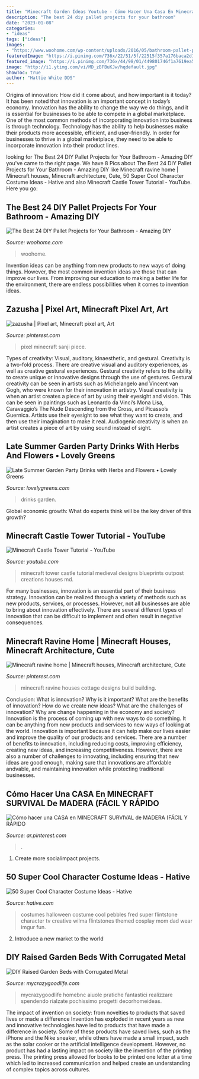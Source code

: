 ```yaml
---
title: "Minecraft Garden Ideas Youtube - Cómo Hacer Una Casa En Minecraft Survival De Madera (fácil Y Rápido"
description: "The best 24 diy pallet projects for your bathroom"
date: "2023-01-08"
categories:
- "ideas"
tags: ["ideas"]
images:
- "https://www.woohome.com/wp-content/uploads/2016/05/bathroom-pallet-projects-woohome-19.jpg"
featuredImage: "https://i.pinimg.com/736x/22/51/5f/22515f357a176baca2d138f083daa4ee--minecraft-blueprint-minecraft-pixel-art.jpg"
featured_image: "https://i.pinimg.com/736x/44/98/01/449801746f1a7619ea5cf647b0103435.jpg"
image: "http://i1.ytimg.com/vi/MD_zBFBuKJw/hqdefault.jpg"
ShowToc: true
author: "Hattie White DDS"
---
```



Origins of innovation: How did it come about, and how important is it today?
It has been noted that innovation is an important concept in today’s economy. Innovation has the ability to change the way we do things, and it is essential for businesses to be able to compete in a global marketplace. One of the most common methods of incorporating innovation into business is through technology. Technology has the ability to help businesses make their products more accessible, efficient, and user-friendly. In order for businesses to thrive in a global marketplace, they need to be able to incorporate innovation into their product lines.

	

		
looking for The Best 24 DIY Pallet Projects for Your Bathroom - Amazing DIY you've came to the right page. We have 8 Pics about The Best 24 DIY Pallet Projects for Your Bathroom - Amazing DIY like Minecraft ravine home | Minecraft houses, Minecraft architecture, Cute, 50 Super Cool Character Costume Ideas - Hative and also Minecraft Castle Tower Tutorial - YouTube. Here you go:
		
    
## The Best 24 DIY Pallet Projects For Your Bathroom - Amazing DIY

<img loading=lazy src="https://www.woohome.com/wp-content/uploads/2016/05/bathroom-pallet-projects-woohome-19.jpg" onerror="this.onerror=null;this.src='https://tse2.mm.bing.net/th?id=OIP.ayITAhFK5Lpj8BDt70r07QHaLh&amp;pid=15.1';" alt="The Best 24 DIY Pallet Projects for Your Bathroom - Amazing DIY">

_Source: woohome.com_

>woohome. 

	

Invention ideas can be anything from new products to new ways of doing things. However, the most common invention ideas are those that can improve our lives. From improving our education to making a better life for the environment, there are endless possibilities when it comes to invention ideas.

    
## Zazusha | Pixel Art, Minecraft Pixel Art, Art

<img loading=lazy src="https://i.pinimg.com/736x/22/51/5f/22515f357a176baca2d138f083daa4ee--minecraft-blueprint-minecraft-pixel-art.jpg" onerror="this.onerror=null;this.src='https://tse2.mm.bing.net/th?id=OIP.s4OWAgVt3wKWlEORBWm3zgC5FQ&amp;pid=15.1';" alt="zazusha | Pixel art, Minecraft pixel art, Art">

_Source: pinterest.com_

>pixel minecraft sanji piece. 

	

Types of creativity: Visual, auditory, kinaesthetic, and gestural.
Creativity is a two-fold process. There are creative visual and auditory experiences, as well as creative gestural experiences. Gestural creativity refers to the ability to create unique or innovative designs through the use of gestures. Gestural creativity can be seen in artists such as Michelangelo and Vincent van Gogh, who were known for their innovation in artistry. Visual creativity is when an artist creates a piece of art by using their eyesight and vision. This can be seen in paintings such as Leonardo da Vinci’s Mona Lisa, Caravaggio’s The Nude Descending from the Cross, and Picasso’s Guernica. Artists use their eyesight to see what they want to create, and then use their imagination to make it real. Audiogenic creativity is when an artist creates a piece of art by using sound instead of sight.

    
## Late Summer Garden Party Drinks With Herbs And Flowers • Lovely Greens

<img loading=lazy src="https://lovelygreens.com/wp-content/uploads/2015/09/autumn-fall-drinks-recipes.jpg" onerror="this.onerror=null;this.src='https://tse1.mm.bing.net/th?id=OIP.XyrAfErplIGfaJT6RW_BOQHaKr&amp;pid=15.1';" alt="Late Summer Garden Party Drinks with Herbs and Flowers • Lovely Greens">

_Source: lovelygreens.com_

>drinks garden. 

	

Global economic growth: What do experts think will be the key driver of this growth?
 

    
## Minecraft Castle Tower Tutorial - YouTube

<img loading=lazy src="http://i1.ytimg.com/vi/MD_zBFBuKJw/hqdefault.jpg" onerror="this.onerror=null;this.src='https://tse3.mm.bing.net/th?id=OIP.aEWq6H5uegWCVErdkC2SggHaFj&amp;pid=15.1';" alt="Minecraft Castle Tower Tutorial - YouTube">

_Source: youtube.com_

>minecraft tower castle tutorial medieval designs blueprints outpost creations houses md. 

	

For many businesses, innovation is an essential part of their business strategy. Innovation can be realized through a variety of methods such as new products, services, or processes. However, not all businesses are able to bring about innovation effectively. There are several different types of innovation that can be difficult to implement and often result in negative consequences.

    
## Minecraft Ravine Home | Minecraft Houses, Minecraft Architecture, Cute

<img loading=lazy src="https://i.pinimg.com/736x/44/98/01/449801746f1a7619ea5cf647b0103435.jpg" onerror="this.onerror=null;this.src='https://tse4.mm.bing.net/th?id=OIP.hhsPMb2o7g5DVcQexMJlPwHaGu&amp;pid=15.1';" alt="Minecraft ravine home | Minecraft houses, Minecraft architecture, Cute">

_Source: pinterest.com_

>minecraft ravine houses cottage designs build building. 

	

Conclusion: What is innovation? Why is it important? What are the benefits of innovation? How do we create new ideas? What are the challenges of innovation? Why are change happening in the economy and society?
Innovation is the process of coming up with new ways to do something. It can be anything from new products and services to new ways of looking at the world. Innovation is important because it can help make our lives easier and improve the quality of our products and services. There are a number of benefits to innovation, including reducing costs, improving efficiency, creating new ideas, and increasing competitiveness. However, there are also a number of challenges to innovating, including ensuring that new ideas are good enough, making sure that innovations are affordable andvable, and maintaining innovation while protecting traditional businesses.

    
## Cómo Hacer Una CASA En MINECRAFT SURVIVAL De MADERA (FÁCIL Y RÁPIDO

<img loading=lazy src="https://i.pinimg.com/736x/21/e2/66/21e266dd79200e664c39185e1faea81c.jpg" onerror="this.onerror=null;this.src='https://tse2.mm.bing.net/th?id=OIP.GUXBr0_XHg7GNW3NTYxIZwHaEK&amp;pid=15.1';" alt="Cómo hacer una CASA en MINECRAFT SURVIVAL de MADERA (FÁCIL Y RÁPIDO">

_Source: ar.pinterest.com_

>. 

	

1. Create more socialimpact projects.

    
## 50 Super Cool Character Costume Ideas - Hative

<img loading=lazy src="https://hative.com/wp-content/uploads/2014/10/super-cool-costume-ideas/21-pebbles-costume.jpg" onerror="this.onerror=null;this.src='https://tse4.mm.bing.net/th?id=OIP.xANifQ1Rvofrt3tDeKR1AAHaHa&amp;pid=15.1';" alt="50 Super Cool Character Costume Ideas - Hative">

_Source: hative.com_

>costumes halloween costume cool pebbles fred super flintstone character tv creative wilma flintstones themed cosplay mom dad wear imgur fun. 

	

2. Introduce a new market to the world 

    
## DIY Raised Garden Beds With Corrugated Metal

<img loading=lazy src="https://mycrazygoodlife.com/wp-content/uploads/2015/08/Raised-Garden-Beds-DIY.jpg" onerror="this.onerror=null;this.src='https://tse2.mm.bing.net/th?id=OIP.hyozHuc-IOa9gDUsU5tvzgHaLG&amp;pid=15.1';" alt="DIY Raised Garden Beds with Corrugated Metal">

_Source: mycrazygoodlife.com_

>mycrazygoodlife homebnc aiuole pratiche fantastici realizzare spendendo rialzate pochissimo progetti decorhomeideas. 

	

The impact of invention on society: from novelties to products that saved lives or made a difference
Invention has exploded in recent years as new and innovative technologies have led to products that have made a difference in society. Some of these products have saved lives, such as the iPhone and the Nike sneaker, while others have made a small impact, such as the solar cooker or the artificial intelligence development. However, no product has had a lasting impact on society like the invention of the printing press. The printing press allowed for books to be printed one letter at a time which led to increased communication and helped create an understanding of complex topics across cultures.

